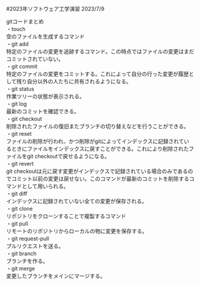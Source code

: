 #2023年ソフトウェア工学演習
2023/7/9<br>
<dl>
<dt>gitコードまとめ</dt>
・touch<br>
空のファイルを生成するコマンド<br>
・git add <br>
特定のファイルの変更を追跡するコマンド。この時点ではファイルの変更はまだコミットされていない。<br>
・git commit<br>
特定のファイルの変更をコミットする。これによって自分の行った変更が履歴として残り自分以外の人たちに共有されるようになる。<br>
・git status<br>
作業ツリーの状態が表示される。<br>
・git log<br>
最新のコミットを確認できる。<br>
・git checkout<br>
削除されたファイルの復旧またブランチの切り替えなどを行うことができる。<br>
・git reset<br>
ファイルの削除が行われ、かつ削除がgitによってインデックスに記録されているときにファイルをインデックスに戻すことができる。これにより削除されたファイルをgit checkoutで戻せるようになる。<br>
・git revert<br>
git checkoutは元に戻す変更がインデックスで記録されている場合のみであるのでコミット以前の変更は戻せない。このコマンドが最新のコミットを削除するコマンドとして用いられる。<br>
・git diff<br>
インデックスに記録されていない全ての変更が保存される。<br>
・git clone<br>
リポジトリをクローンすることで複製するコマンド<br>
・git pull<br>
リモートのリポジトリからローカルの物に変更を保存する。<br>
・git request-pull<br>
プルリクエストを送る。<br>
・git branch<br>
ブランチを作る。<br>
・git merge<BR>
変更したブランチをメインにマージする。
</dl>

